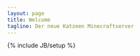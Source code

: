 ```yaml
---
layout: page
title: Welcome
tagline: Der neue Katzeen Minecraftserver
---
```

{% include JB/setup %}

